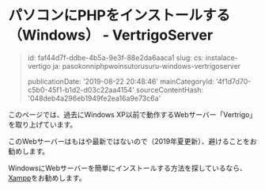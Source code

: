 パソコンにPHPをインストールする（Windows） - VertrigoServer
===========================================

> id: faf44d7f-ddbe-4b5a-9e3f-88e2da6aaca1
> slug:
> 	cs: instalace-vertigo
> 	ja: pasokonniphpwoinsutorusuru-windows-vertrigoserver
> 
> publicationDate: '2019-08-22 20:48:46'
> mainCategoryId: '4f1d7d70-c5b0-45f1-b1d2-d03c22aa4154'
> sourceContentHash: '048deb4a296eb1949fe2ea16a9e73c6a'

このページでは、過去にWindows XP以前で動作するWebサーバー「Vertrigo」を取り上げています。

このWebサーバーはもはや最新ではないので（2019年夏更新）、避けることをお勧めします。

WindowsにWebサーバーを簡単にインストールする方法を探しているなら、<a href="https://www.apachefriends.org/index.html">Xampp</a>をお勧めします。
